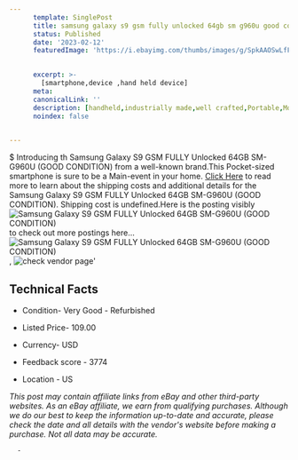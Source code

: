 ```yaml
---
      template: SinglePost
      title: samsung galaxy s9 gsm fully unlocked 64gb sm g960u good condition 
      status: Published
      date: '2023-02-12'
      featuredImage: 'https://i.ebayimg.com/thumbs/images/g/SpkAAOSwLfFioNvn/s-l225.jpg'
       

      excerpt: >-
        [smartphone,device ,hand held device]
      meta:
      canonicalLink: ''
      description: [handheld,industrially made,well crafted,Portable,Mobile,Compact,Convenient,Lightweight,Maneuverable,Man-portable,Miniature,Carriable,Hand-held,Light,Holdable,Transportable,Mobile device,Pocket-sized,On-the-go,Wireless,Cordless,Compact size,Convenient size, smartphone,device ,hand held device]
      noindex: false
      

---
```

$
      Introducing th Samsung Galaxy S9 GSM FULLY Unlocked 64GB SM-G960U (GOOD CONDITION) from a well-known brand.This Pocket-sized smartphone is sure to be a Main-event in your home. [Click Here](https://www.ebay.com/itm/403706217478?hash=item5dfec40406%3Ag%3ASpkAAOSwLfFioNvn&amdata=enc%3AAQAHAAAA4MFTzSfp10IHH1lllpd0%2BMqUsZXMoHrTatVFiCgEZrYxApvGjC6Z6HdTAyQUi3X%2FAKKPUobLQh7%2FkMO%2FG7kd92JlmQhc6Q3HQ5UqaQaz5ToEa4n0DGCSqx6lxz0ozQt09OvQWZSYNdP8nwMW1eQYsRDpFzdVeAAo1Vd4ry5IHKKw8F7rCq19PFVrrA3yg4Ld05zxkYUH69ODYiyvEYFDw8TthnCgNVlSobWBnP1N%2F4e3yZuP%2FdCx2lLSBK4d4pbjM55FqVox6VXA09YcyBq%2B8ff5Oh3i5MgX2LGVKCzz9Db5&mkevt=1&mkcid=1&mkrid=711-53200-19255-0&campid=%253CePNCampaignId%253E&customid=%253CreferenceId%253E&toolid=10049) to read more to learn about the shipping costs and additional details for the Samsung Galaxy S9 GSM FULLY Unlocked 64GB SM-G960U (GOOD CONDITION). Shipping cost is undefined.Here is the posting visibly ![Samsung Galaxy S9 GSM FULLY Unlocked 64GB SM-G960U (GOOD CONDITION)](https://i.ebayimg.com/thumbs/images/g/SpkAAOSwLfFioNvn/s-l225.jpg) to check out more postings here... ![Samsung Galaxy S9 GSM FULLY Unlocked 64GB SM-G960U (GOOD CONDITION)](https://i.ebayimg.com/images/g/SpkAAOSwLfFioNvn/s-l1600.jpg), ![check vendor page](https://origin-galleryplus.ebayimg.com/ws/web/403706217478_2_0_1/225x225.jpg,https://origin-galleryplus.ebayimg.com/ws/web/403706217478_3_0_1/225x225.jpg,https://origin-galleryplus.ebayimg.com/ws/web/403706217478_4_0_1/225x225.jpg,https://origin-galleryplus.ebayimg.com/ws/web/403706217478_5_0_1/225x225.jpg,https://origin-galleryplus.ebayimg.com/ws/web/403706217478_6_0_1/225x225.jpg,https://origin-galleryplus.ebayimg.com/ws/web/403706217478_7_0_1/225x225.jpg)'

      

 ## Technical Facts 



     
      

 - Condition- Very Good - Refurbished 


      

 - Listed Price- 109.00 


      

 - Currency- USD 


      

 - Feedback score - 3774 


      

 - Location - US 


      
      

 *_This post may contain affiliate links from eBay and other third-party websites. As an eBay affiliate, we earn from qualifying purchases. Although we do our best to keep the information up-to-date and accurate, please check the date and all details with the vendor's website before making a purchase. Not all data may be accurate._*




      -
